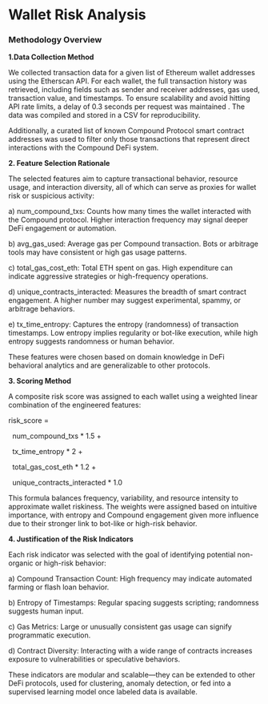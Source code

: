 # **Wallet Risk Analysis**



### **Methodology Overview**



**1.Data Collection Method**

We collected transaction data for a given list of Ethereum wallet addresses using the Etherscan API. For each wallet, the full transaction history was retrieved, including fields such as sender and receiver addresses, gas used, transaction value, and timestamps. To ensure scalability and avoid hitting API rate limits, a delay of 0.3 seconds per request was maintained . The data was compiled and stored in a CSV for reproducibility.

Additionally, a curated list of known Compound Protocol smart contract addresses was used to filter only those transactions that represent direct interactions with the Compound DeFi system.



**2. Feature Selection Rationale**

The selected features aim to capture transactional behavior, resource usage, and interaction diversity, all of which can serve as proxies for wallet risk or suspicious activity:



a) num\_compound\_txs: Counts how many times the wallet interacted with the Compound protocol. Higher interaction frequency may signal deeper DeFi engagement or automation.



b) avg\_gas\_used: Average gas per Compound transaction. Bots or arbitrage tools may have consistent or high gas usage patterns.



c) total\_gas\_cost\_eth: Total ETH spent on gas. High expenditure can indicate aggressive strategies or high-frequency operations.



d) unique\_contracts\_interacted: Measures the breadth of smart contract engagement. A higher number may suggest experimental, spammy, or arbitrage behaviors.



e) tx\_time\_entropy: Captures the entropy (randomness) of transaction timestamps. Low entropy implies regularity or bot-like execution, while high entropy suggests randomness or human behavior.



These features were chosen based on domain knowledge in DeFi behavioral analytics and are generalizable to other protocols.



**3. Scoring Method**

A composite risk score was assigned to each wallet using a weighted linear combination of the engineered features:

risk\_score = 

&nbsp;   num\_compound\_txs \* 1.5 + 

&nbsp;   tx\_time\_entropy \* 2 +

&nbsp;   total\_gas\_cost\_eth \* 1.2 +

&nbsp;   unique\_contracts\_interacted \* 1.0



This formula balances frequency, variability, and resource intensity to approximate wallet riskiness. The weights were assigned based on intuitive importance, with entropy and Compound engagement given more influence due to their stronger link to bot-like or high-risk behavior.



**4. Justification of the Risk Indicators**



Each risk indicator was selected with the goal of identifying potential non-organic or high-risk behavior:

a) Compound Transaction Count: High frequency may indicate automated farming or flash loan behavior.

b) Entropy of Timestamps: Regular spacing suggests scripting; randomness suggests human input.

c) Gas Metrics: Large or unusually consistent gas usage can signify programmatic execution.

d) Contract Diversity: Interacting with a wide range of contracts increases exposure to vulnerabilities or speculative behaviors.



These indicators are modular and scalable—they can be extended to other DeFi protocols, used for clustering, anomaly detection, or fed into a supervised learning model once labeled data is available.



